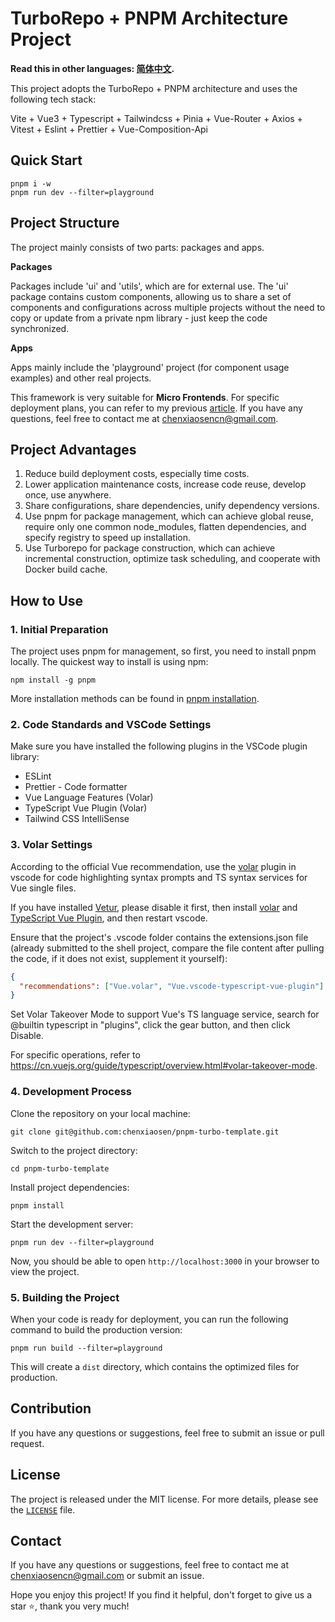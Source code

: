 # TurboRepo + PNPM Architecture Project

**Read this in other languages: [简体中文](README.zh-CN.md).**

This project adopts the TurboRepo + PNPM architecture and uses the following tech stack:

Vite + Vue3 + Typescript + Tailwindcss + Pinia + Vue-Router + Axios + Vitest + Eslint + Prettier + Vue-Composition-Api

## Quick Start

```shell
pnpm i -w
pnpm run dev --filter=playground
```

## Project Structure

The project mainly consists of two parts: packages and apps.

**Packages**

Packages include 'ui' and 'utils', which are for external use. The 'ui' package contains custom components, allowing us to share a set of components and configurations across multiple projects without the need to copy or update from a private npm library - just keep the code synchronized.

**Apps**

Apps mainly include the 'playground' project (for component usage examples) and other real projects.

This framework is very suitable for **Micro Frontends**. For specific deployment plans, you can refer to my previous [article](https://www.chenxiaosen.com/%E5%BE%AE%E5%89%8D%E7%AB%AF%E5%A4%9A%E9%A1%B9%E7%9B%AE%E9%83%A8%E7%BD%B2). If you have any questions, feel free to contact me at chenxiaosencn@gmail.com.

## Project Advantages

1. Reduce build deployment costs, especially time costs.
2. Lower application maintenance costs, increase code reuse, develop once, use anywhere.
3. Share configurations, share dependencies, unify dependency versions.
4. Use pnpm for package management, which can achieve global reuse, require only one common node_modules, flatten dependencies, and specify registry to speed up installation.
5. Use Turborepo for package construction, which can achieve incremental construction, optimize task scheduling, and cooperate with Docker build cache.

## How to Use

### 1. Initial Preparation

The project uses pnpm for management, so first, you need to install pnpm locally. The quickest way to install is using npm:

```shell
npm install -g pnpm
```

More installation methods can be found in [pnpm installation](https://pnpm.io/zh/installation).

### 2. Code Standards and VSCode Settings

Make sure you have installed the following plugins in the VSCode plugin library:

- ESLint
- Prettier - Code formatter
- Vue Language Features (Volar)
- TypeScript Vue Plugin (Volar)
- Tailwind CSS IntelliSense

### 3. Volar Settings

According to the official Vue recommendation, use the [volar](https://cn.vuejs.org/guide/scaling-up/tooling.html#ide-support) plugin in vscode for code highlighting syntax prompts and TS syntax services for Vue single files.

If you have installed [Vetur](https://marketplace.visualstudio.com/items?itemName=octref.vetur), please disable it first, then install [volar](https://marketplace.visualstudio.com/items?itemName=Vue.volar) and [TypeScript Vue Plugin](https://marketplace.visualstudio.com/items?itemName=Vue.vscode-typescript-vue-plugin), and then restart vscode.

Ensure that the project's .vscode folder contains the extensions.json file (already submitted to the shell project, compare the file content after pulling the code, if it does not exist, supplement it yourself):

```json
{
  "recommendations": ["Vue.volar", "Vue.vscode-typescript-vue-plugin"]
}
```

Set Volar Takeover Mode to support Vue's TS language service, search for @builtin typescript in "plugins", click the gear button, and then click Disable.

For specific operations, refer to https://cn.vuejs.org/guide/typescript/overview.html#volar-takeover-mode.

### 4. Development Process

Clone the repository on your local machine:

```shell
git clone git@github.com:chenxiaosen/pnpm-turbo-template.git
```

Switch to the project directory:

```shell
cd pnpm-turbo-template
```

Install project dependencies:

```shell
pnpm install
```

Start the development server:

```shell
pnpm run dev --filter=playground
```

Now, you should be able to open `http://localhost:3000` in your browser to view the project.

### 5. Building the Project

When your code is ready for deployment, you can run the following command to build the production version:

```shell
pnpm run build --filter=playground
```

This will create a `dist` directory, which contains the optimized files for production.

## Contribution

If you have any questions or suggestions, feel free to submit an issue or pull request.

## License

The project is released under the MIT license. For more details, please see the [`LICENSE`](./LICENSE) file.

## Contact

If you have any questions or suggestions, feel free to contact me at chenxiaosencn@gmail.com or submit an issue.

Hope you enjoy this project! If you find it helpful, don't forget to give us a star ⭐️, thank you very much!
